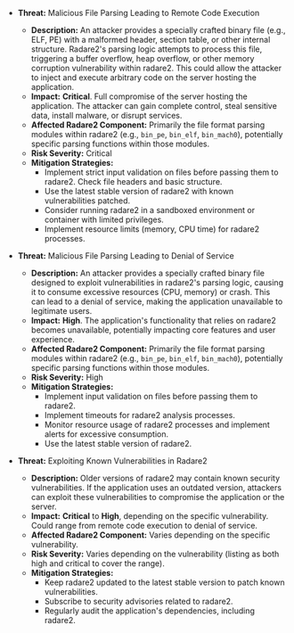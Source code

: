 *   **Threat:** Malicious File Parsing Leading to Remote Code Execution
    *   **Description:** An attacker provides a specially crafted binary file (e.g., ELF, PE) with a malformed header, section table, or other internal structure. Radare2's parsing logic attempts to process this file, triggering a buffer overflow, heap overflow, or other memory corruption vulnerability within radare2. This could allow the attacker to inject and execute arbitrary code on the server hosting the application.
    *   **Impact:** **Critical**. Full compromise of the server hosting the application. The attacker can gain complete control, steal sensitive data, install malware, or disrupt services.
    *   **Affected Radare2 Component:** Primarily the file format parsing modules within radare2 (e.g., `bin_pe`, `bin_elf`, `bin_mach0`), potentially specific parsing functions within those modules.
    *   **Risk Severity:** Critical
    *   **Mitigation Strategies:**
        *   Implement strict input validation on files before passing them to radare2. Check file headers and basic structure.
        *   Use the latest stable version of radare2 with known vulnerabilities patched.
        *   Consider running radare2 in a sandboxed environment or container with limited privileges.
        *   Implement resource limits (memory, CPU time) for radare2 processes.

*   **Threat:** Malicious File Parsing Leading to Denial of Service
    *   **Description:** An attacker provides a specially crafted binary file designed to exploit vulnerabilities in radare2's parsing logic, causing it to consume excessive resources (CPU, memory) or crash. This can lead to a denial of service, making the application unavailable to legitimate users.
    *   **Impact:** **High**. The application's functionality that relies on radare2 becomes unavailable, potentially impacting core features and user experience.
    *   **Affected Radare2 Component:** Primarily the file format parsing modules within radare2 (e.g., `bin_pe`, `bin_elf`, `bin_mach0`), potentially specific parsing functions within those modules.
    *   **Risk Severity:** High
    *   **Mitigation Strategies:**
        *   Implement input validation on files before passing them to radare2.
        *   Implement timeouts for radare2 analysis processes.
        *   Monitor resource usage of radare2 processes and implement alerts for excessive consumption.
        *   Use the latest stable version of radare2.

*   **Threat:** Exploiting Known Vulnerabilities in Radare2
    *   **Description:** Older versions of radare2 may contain known security vulnerabilities. If the application uses an outdated version, attackers can exploit these vulnerabilities to compromise the application or the server.
    *   **Impact:** **Critical** to **High**, depending on the specific vulnerability. Could range from remote code execution to denial of service.
    *   **Affected Radare2 Component:** Varies depending on the specific vulnerability.
    *   **Risk Severity:** Varies depending on the vulnerability (listing as both high and critical to cover the range).
    *   **Mitigation Strategies:**
        *   Keep radare2 updated to the latest stable version to patch known vulnerabilities.
        *   Subscribe to security advisories related to radare2.
        *   Regularly audit the application's dependencies, including radare2.